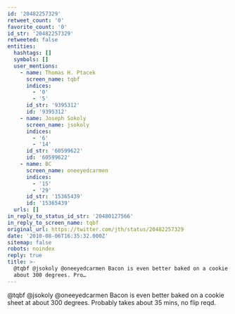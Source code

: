 ```yaml
---
id: '20482257329'
retweet_count: '0'
favorite_count: '0'
id_str: '20482257329'
retweeted: false
entities:
  hashtags: []
  symbols: []
  user_mentions:
    - name: Thomas H. Ptacek
      screen_name: tqbf
      indices:
        - '0'
        - '5'
      id_str: '9395312'
      id: '9395312'
    - name: Joseph Sokoly
      screen_name: jsokoly
      indices:
        - '6'
        - '14'
      id_str: '60599622'
      id: '60599622'
    - name: BC
      screen_name: oneeyedcarmen
      indices:
        - '15'
        - '29'
      id_str: '15365439'
      id: '15365439'
  urls: []
in_reply_to_status_id_str: '20480127566'
in_reply_to_screen_name: tqbf
original_url: https://twitter.com/jth/status/20482257329
date: '2010-08-06T16:35:32.000Z'
sitemap: false
robots: noindex
reply: true
title: >-
  @tqbf @jsokoly @oneeyedcarmen Bacon is even better baked on a cookie sheet at
  about 300 degrees. Pro…
---
```


@tqbf @jsokoly @oneeyedcarmen Bacon is even better baked on a cookie sheet at about 300 degrees. Probably takes about 35 mins, no flip reqd.